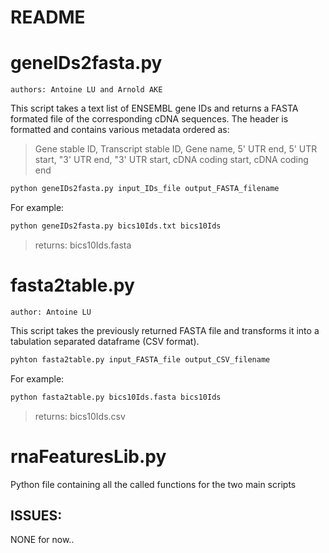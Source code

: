 # README

# geneIDs2fasta.py

	authors: Antoine LU and Arnold AKE 

This script takes a text list of ENSEMBL gene IDs and returns a FASTA formated file of the corresponding cDNA sequences. The header is formatted and contains various metadata ordered as:

>Gene stable ID, Transcript stable ID, Gene name, 5' UTR end, 5' UTR start, "3' UTR end, "3' UTR start, cDNA coding start, cDNA coding end

```python
python geneIDs2fasta.py input_IDs_file output_FASTA_filename
```

For example:

```python
python geneIDs2fasta.py bics10Ids.txt bics10Ids
```
> returns: bics10Ids.fasta

# fasta2table.py

	author: Antoine LU

This script takes the previously returned FASTA file and transforms it into a tabulation separated dataframe (CSV format).

```python
pyhton fasta2table.py input_FASTA_file output_CSV_filename
```

For example:

```python
python fasta2table.py bics10Ids.fasta bics10Ids
```
> returns: bics10Ids.csv

# rnaFeaturesLib.py

Python file containing all the called functions for the two main scripts


## ISSUES:
NONE for now..
